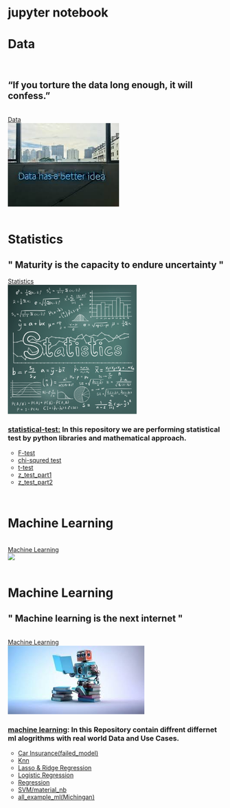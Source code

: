 # jupyter notebook
<div class="data">
	<h1> Data</h1>
	<br>
	<h2> “If you torture the data long enough, it will confess.” </h2>
	<br> <a href="https://github.com/nikshingadiya/jupyter/tree/master/data"> Data
 <br>
 <img src="Image\data.jpg" >
 </a> </div>
<br>
<div class="Statistics">
	<h1> Statistics </h1>
	<h2>" Maturity is the capacity to
 endure uncertainty "</h2> <a href="https://github.com/nikshingadiya/jupyter/tree/master/Statistics">Statistics 
 <br/>
 <img src="Image\statistics-review.jpg" width="300" height="300" >
 </a>
	<br/>
	<h3><a href="https://github.com/nikshingadiya/jupyter/tree/master/Statistics">statistical-test:</a> In this repository we are performing statistical test by <b>python libraries</b> and <b>mathematical approach.</b> </h3>
	<ul style="list-style-type:circle;">
		<li><a href="https://github.com/nikshingadiya/jupyter/blob/master/Statistics/F-test.ipynb">F-test</a></li>
		<li><a href="https://github.com/nikshingadiya/jupyter/blob/master/Statistics/chi-squred%20test.ipynb">chi-squred test</a></li>
		<li><a href="https://github.com/nikshingadiya/jupyter/blob/master/Statistics/t-test_practice.ipynb">t-test</a></li>
		<li><a href="https://github.com/nikshingadiya/jupyter/blob/master/Statistics/z_test_part1%20.ipynb">z_test_part1</a></li>
		<li><a href="https://github.com/nikshingadiya/jupyter/blob/master/Statistics/z_test_part2.ipynb">z_test_part2</a></li>
	</ul>
</div>
<br/>
<div>
	<h1> Machine Learning </h1>
	<br> <a href="https://github.com/nikshingadiya/jupyter/tree/master/Machine%20Learning"> Machine Learning
 <br>
 <img src="https://github.com/nikshingadiya/jupyter/blob/master/Image/ml.jpg" >
 </a> </div>
<br/>
<div>
 <h1> Machine Learning </h1>
 <h2>" Machine learning is the next internet "</h2> 

<br>
 <a href="https://github.com/nikshingadiya/jupyter/tree/master/Machine%20Learning"> Machine Learning
 <br>
 <img src="Image\ml.jpg" >
 </a>
<h3><a href="https://github.com/nikshingadiya/jupyter/tree/master/Machine%20Learning">machine learning</a>: In this Repository contain diffrent differnet ml alogrithms  with real world  <b>Data</b> and <b>Use Cases.</b> </h3>
<ul style="list-style-type:circle;">
  <li><a href="https://github.com/nikshingadiya/jupyter/tree/master/Machine%20Learning/Car%20Insurance(failed_model)">Car Insurance(failed_model)</a></li> 
    <li><a href="https://github.com/nikshingadiya/jupyter/tree/master/Machine%20Learning/Knn">Knn</a></li>
     <li><a href="https://github.com/nikshingadiya/jupyter/tree/master/Machine%20Learning/Lasso%20%26%20Ridge%20Regression">Lasso & Ridge Regression</a></li>
      <li><a href="https://github.com/nikshingadiya/jupyter/tree/master/Machine%20Learning/Logistic%20Regression">Logistic Regression</a></li>
       <li><a href="https://github.com/nikshingadiya/jupyter/tree/master/Machine%20Learning/Regression">Regression</a></li>
       <li><a href="https://github.com/nikshingadiya/jupyter/tree/master/Machine%20Learning/SVM/material_nb">SVM/material_nb</a></li>
       <li><a href="https://github.com/nikshingadiya/jupyter/tree/master/Machine%20Learning/all_example_ml(Michingan)">all_example_ml(Michingan)</a></li>
       
</ul>
 </div>
